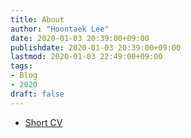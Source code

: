 ```yaml
---
title: About
author: "Hoontaek Lee"
date: 2020-01-03 20:39:00+09:00
publishdate: 2020-01-03 20:39:00+09:00
lastmod: 2020-01-03 22:49:00+09:00
tags:
- Blog
- 2020
draft: false
---
```


- [Short CV](/content/hoontaek_cv_2pp.pdf)
